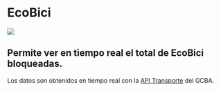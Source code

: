 # EcoBici

![](https://juandematei.github.io/EcoBici/img/og-image.jpg)

## Permite ver en tiempo real el total de EcoBici bloqueadas.

Los datos son obtenidos en tiempo real con la [API Transporte](https://www.buenosaires.gob.ar/desarrollourbano/transporte/apitransporte) del GCBA.
